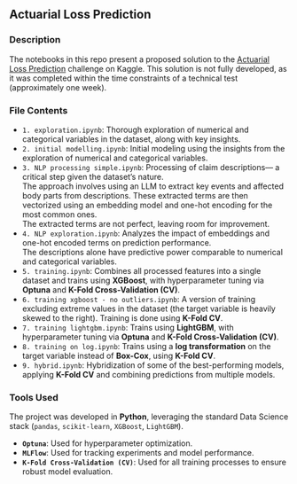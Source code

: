 ## Actuarial Loss Prediction

### Description

The notebooks in this repo present a proposed solution to the [Actuarial Loss Prediction](https://www.kaggle.com/c/actuarial-loss-estimation) challenge on Kaggle. This solution is not fully developed, as it was completed within the time constraints of a technical test (approximately one week).

### File Contents
* `1. exploration.ipynb`: Thorough exploration of numerical and categorical variables in the dataset, along with key insights.
* `2. initial modelling.ipynb`: Initial modeling using the insights from the exploration of numerical and categorical variables.
* `3. NLP processing simple.ipynb`: Processing of claim descriptions— a critical step given the dataset’s nature.  
  The approach involves using an LLM to extract key events and affected body parts from descriptions. These extracted terms are then vectorized using an embedding model and one-hot encoding for the most common ones.  
  The extracted terms are not perfect, leaving room for improvement.
* `4. NLP exploration.ipynb`: Analyzes the impact of embeddings and one-hot encoded terms on prediction performance.  
  The descriptions alone have predictive power comparable to numerical and categorical variables.
* `5. training.ipynb`: Combines all processed features into a single dataset and trains using **XGBoost**, with hyperparameter tuning via **Optuna** and **K-Fold Cross-Validation (CV)**.
* `6. training xgboost - no outliers.ipynb`: A version of training excluding extreme values in the dataset (the target variable is heavily skewed to the right). Training is done using **K-Fold CV**.
* `7. training lightgbm.ipynb`: Trains using **LightGBM**, with hyperparameter tuning via **Optuna** and **K-Fold Cross-Validation (CV)**.
* `8. training on log.ipynb`: Trains using a **log transformation** on the target variable instead of **Box-Cox**, using **K-Fold CV**.
* `9. hybrid.ipynb`: Hybridization of some of the best-performing models, applying **K-Fold CV** and combining predictions from multiple models.

### Tools Used
The project was developed in **Python**, leveraging the standard Data Science stack (`pandas`, `scikit-learn`, `XGBoost`, `LightGBM`).  
- **`Optuna`**: Used for hyperparameter optimization.  
- **`MLFlow`**: Used for tracking experiments and model performance.  
- **`K-Fold Cross-Validation (CV)`**: Used for all training processes to ensure robust model evaluation.  
